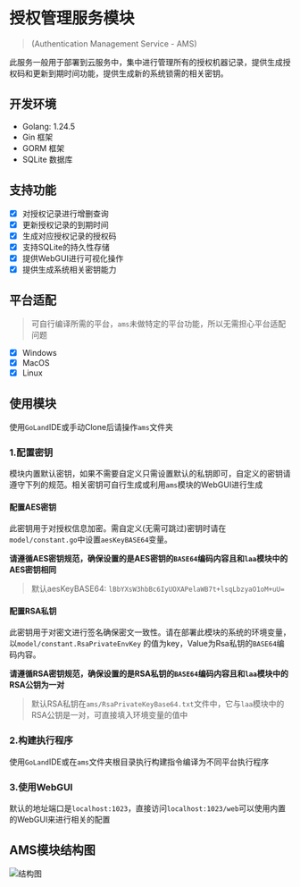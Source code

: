 # 授权管理服务模块

> (Authentication Management Service - AMS)

此服务一般用于部署到云服务中，集中进行管理所有的授权机器记录，提供生成授权码和更新到期时间功能，提供生成新的系统锁需的相关密钥。

## 开发环境

* Golang: 1.24.5
* Gin 框架
* GORM 框架
* SQLite 数据库

## 支持功能

- [x] 对授权记录进行增删查询
- [x] 更新授权记录的到期时间
- [x] 生成对应授权记录的授权码
- [x] 支持SQLite的持久性存储
- [x] 提供WebGUI进行可视化操作
- [x] 提供生成系统相关密钥能力

## 平台适配

> 可自行编译所需的平台，`ams`未做特定的平台功能，所以无需担心平台适配问题

- [x] Windows
- [x] MacOS
- [x] Linux

## 使用模块

使用`GoLand`IDE或手动Clone后请操作`ams`文件夹

### 1.配置密钥
模块内置默认密钥，如果不需要自定义只需设置默认的私钥即可，自定义的密钥请遵守下列的规范。相关密钥可自行生成或利用`ams`模块的WebGUI进行生成
#### 配置AES密钥

此密钥用于对授权信息加密。需自定义(无需可跳过)密钥时请在`model/constant.go`中设置`aesKeyBASE64`变量。

**请遵循AES密钥规范，确保设置的是AES密钥的`BASE64`编码内容且和`laa`模块中的AES密钥相同**

> 默认aesKeyBASE64: `lBbYXsW3hbBc6IyUOXAPelaWB7t+lsqLbzyaO1oM+uU=`

#### 配置RSA私钥

此密钥用于对密文进行签名确保密文一致性。请在部署此模块的系统的环境变量，以`model/constant.RsaPrivateEnvKey`
的值为key，Value为Rsa私钥的`BASE64`编码内容。

**请遵循RSA密钥规范，确保设置的是RSA私钥的`BASE64`编码内容且和`laa`模块中的RSA公钥为一对**

> 默认RSA私钥在`ams/RsaPrivateKeyBase64.txt`文件中，它与`laa`模块中的RSA公钥是一对，可直接填入环境变量的值中

### 2.构建执行程序

使用`GoLand`IDE或在`ams`文件夹根目录执行构建指令编译为不同平台执行程序

### 3.使用WebGUI

默认的地址端口是`localhost:1023`，直接访问`localhost:1023/web`可以使用内置的WebGUI来进行相关的配置

## AMS模块结构图

![结构图](https://github.com/setruth/authorization/blob/master/ams/authorization-ams.png)